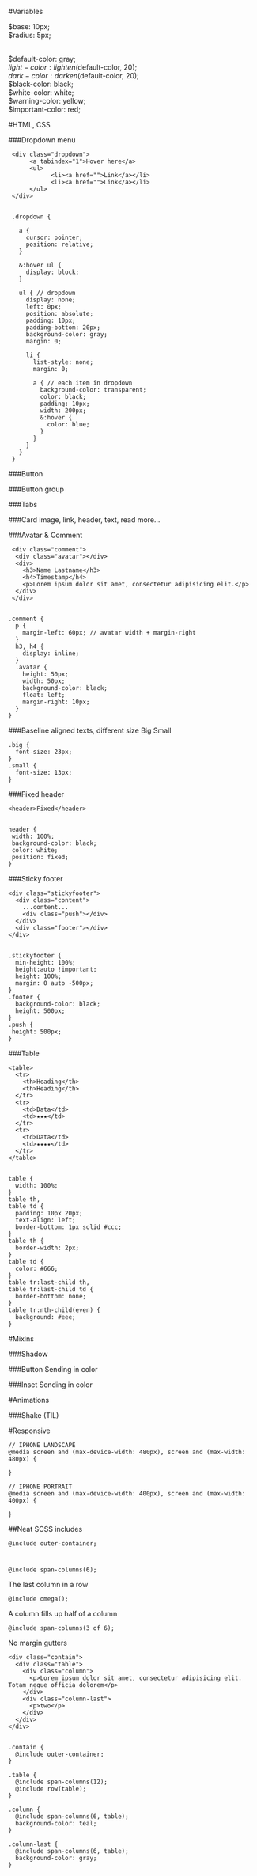 #Variables

$base: 10px; 
<br>
$radius: 5px;
<br><br>

$default-color: gray;
<br>
$light-color: lighten($default-color, 20);
<br>
$dark-color: darken($default-color, 20);
<br>
$black-color: black;
<br>
$white-color: white;
<br>
$warning-color: yellow;
<br>
$important-color: red;
<br>








#HTML, CSS

###Dropdown menu

     <div class="dropdown">
          <a tabindex="1">Hover here</a>
          <ul>
                <li><a href="">Link</a></li>
                <li><a href="">Link</a></li>
          </ul>
     </div>
     

     .dropdown {
     
       a {
         cursor: pointer;
         position: relative;
       }
     
       &:hover ul {
         display: block;
       }
     
       ul { // dropdown
         display: none;
         left: 0px;
         position: absolute;
         padding: 10px;
         padding-bottom: 20px;
         background-color: gray;
         margin: 0;
     
         li {
           list-style: none;
           margin: 0;
     
           a { // each item in dropdown
             background-color: transparent;
             color: black;
             padding: 10px;
             width: 200px;
             &:hover {
               color: blue;
             }
           }
         }
       }
     }

###Button

###Button group

###Tabs

###Card
image, link, header, text, read more...

###Avatar & Comment

     <div class="comment">
      <div class="avatar"></div>
      <div>
        <h3>Name Lastname</h3>
        <h4>Timestamp</h4>
        <p>Lorem ipsum dolor sit amet, consectetur adipisicing elit.</p>
      </div>
     </div>
     
     
    .comment {
      p {
        margin-left: 60px; // avatar width + margin-right
      }
      h3, h4 {
        display: inline;
      }
      .avatar {
        height: 50px;
        width: 50px;
        background-color: black;
        float: left;
        margin-right: 10px;
      }
    }

###Baseline aligned texts, different size
    <span class="big">Big</span>
    <span class="small">Small</span>


    .big {
      font-size: 23px;
    }
    .small {
      font-size: 13px;
    }

###Fixed header

    <header>Fixed</header>


    header {
     width: 100%;
     background-color: black;
     color: white;
     position: fixed;
    }
    
###Sticky footer

    <div class="stickyfooter">
      <div class="content">
        ...content...
        <div class="push"></div>
      </div>
      <div class="footer"></div>
    </div>


    .stickyfooter {
      min-height: 100%;
      height:auto !important;
      height: 100%;
      margin: 0 auto -500px;
    }
    .footer {
      background-color: black;
      height: 500px;
    }
    .push {
     height: 500px;
    }

###Table
    
    <table>
      <tr>
        <th>Heading</th>
        <th>Heading</th>
      </tr>
      <tr>
        <td>Data</td>
        <td>★★★</td>
      </tr>
      <tr>
        <td>Data</td>
        <td>★★★★</td>
      </tr>
    </table>


    table {
      width: 100%;
    }
    table th,
    table td {
      padding: 10px 20px;
      text-align: left;
      border-bottom: 1px solid #ccc;
    }
    table th {
      border-width: 2px;
    }
    table td {
      color: #666;
    }
    table tr:last-child th,
    table tr:last-child td {
      border-bottom: none;
    }
    table tr:nth-child(even) {
      background: #eee;
    }
    
    
    
    
    
    
    
    
    
    
    
#Mixins

###Shadow

###Button
Sending in color

###Inset
Sending in color
    
    
    
    
    
    
    

#Animations

###Shake (TIL)
    
    
    
    
    
    
#Responsive

    // IPHONE LANDSCAPE
    @media screen and (max-device-width: 480px), screen and (max-width: 480px) {
    
    }

    // IPHONE PORTRAIT
    @media screen and (max-device-width: 400px), screen and (max-width: 400px) {
    
    }

##Neat SCSS includes

    @include outer-container;
#
    @include span-columns(6);

The last column in a row

    @include omega(); 

A column fills up half of a column  

    @include span-columns(3 of 6); 
    
No margin gutters

    <div class="contain">
      <div class="table">
        <div class="column">
          <p>Lorem ipsum dolor sit amet, consectetur adipisicing elit. Totam neque officia dolorem</p>
        </div>
        <div class="column-last">
          <p>two</p>
        </div>
      </div>
    </div>


    .contain {
      @include outer-container;
    }
    
    .table {
      @include span-columns(12);
      @include row(table);
    }
    
    .column {
      @include span-columns(6, table);
      background-color: teal;
    }
    
    .column-last {
      @include span-columns(6, table);
      background-color: gray;
    }




